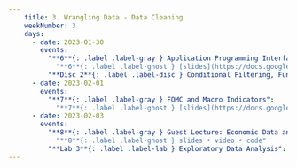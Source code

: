 ```yaml
---
    title: 3. Wrangling Data - Data Cleaning
    weekNumber: 3
    days:
      - date: 2023-01-30
        events:
          "**6**{: .label .label-gray } Application Programming Interface (API)":
            "**6**{: .label .label-ghost } [slides](https://docs.google.com/presentation/d/1tpExbUd4rp_D15cOisrnTN1PyKO7VDZz4l4JTUCuq5c/edit?usp=sharing) • video • code: [Using APIs](https://datahub.berkeley.edu/hub/user-redirect/git-pull?repo=https%3A%2F%2Fgithub.com%2FUCB-Econ-148%2Fsp23-student&branch=main&urlpath=lab%2Ftree%2Fsp23-student%2Flec%2Flec3-1%2FLec3.1.ipynb)"
          "**Disc 2**{: .label .label-disc } Conditional Filtering, Functions & APIs ([slides](https://docs.google.com/presentation/d/13hwGUMStShL3KDhhx-YDVFWWyesM2OUwWXhNqL5Krzw/edit?usp=sharing)) ([demo](https://datahub.berkeley.edu/hub/user-redirect/git-pull?repo=https%3A%2F%2Fgithub.com%2FUCB-Econ-148%2Fsp23-student&branch=main&urlpath=lab%2Ftree%2Fsp23-student%2Fdisc%2Fdisc02%2Fdisc2-demo.ipynb))":
      - date: 2023-02-01
        events:
          "**7**{: .label .label-gray } FOMC and Macro Indicators":
            "**7**{: .label .label-ghost } [slides](https://docs.google.com/presentation/d/1fAllq0bg8oXRkGx3pklc1mRjEYnDPHUl2WLgOmkJwxA/edit?usp=sharing) • video • code: [Pandas II](https://datahub.berkeley.edu/hub/user-redirect/git-pull?repo=https%3A%2F%2Fgithub.com%2FUCB-Econ-148%2Fsp23-student&branch=main&urlpath=lab%2Ftree%2Fsp23-student%2Flec%2Flec3-2%2FLec3.2_Pandas.ipynb), [Stock Ticker](https://datahub.berkeley.edu/hub/user-redirect/git-pull?repo=https%3A%2F%2Fgithub.com%2FUCB-Econ-148%2Fsp23-student&branch=main&urlpath=lab%2Ftree%2Fsp23-student%2Flec%2Flec3-2%2FStockTicker.ipynb)"
      - date: 2023-02-03
        events:
          "**8**{: .label .label-gray } Guest Lecture: Economic Data and WRDS (Jim Church)":
            "**8**{: .label .label-ghost } slides • video • code"
          "**Lab 3**{: .label .label-lab } Exploratory Data Analysis":         
---
```

